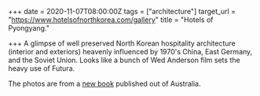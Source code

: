 +++
date = 2020-11-07T08:00:00Z
tags = ["architecture"]
target_url = "https://www.hotelsofnorthkorea.com/gallery"
title = "Hotels of Pyongyang."

+++
A glimpse of well preserved North Korean hospitality architecture (interior and exteriors) heavenly influenced by 1970's China, East Germany, and the Soviet Union. Looks like a bunch of Wed Anderson film sets the heavy use of Futura.  
  
The photos are from a [new book](https://www.hotelsofnorthkorea.com/store) published out of Australia.